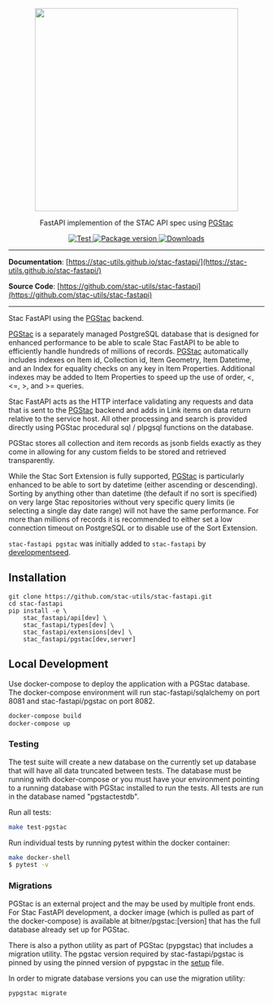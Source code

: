 <p align="center">
  <img src="https://github.com/radiantearth/stac-site/raw/master/images/logo/stac-030-long.png" width=400>
  <p align="center">FastAPI implemention of the STAC API spec using <a href="https://github.com/stac-utils/pgstac">PGStac</a></p>
</p>
<p align="center">
  <a href="https://github.com/stac-utils/stac-fastapi/actions?query=workflow%3Acicd" target="_blank">
      <img src="https://github.com/stac-utils/stac-fastapi/workflows/stac-fastapi/badge.svg" alt="Test">
  </a>
  <a href="https://pypi.org/project/stac-fastapi" target="_blank">
      <img src="https://img.shields.io/pypi/v/stac-fastapi?color=%2334D058&label=pypi%20package" alt="Package version">
  </a>
  <a href="https://github.com/stac-utils/stac-fastapi/blob/master/LICENSE" target="_blank">
      <img src="https://img.shields.io/github/license/stac-utils/stac-fastapi.svg" alt="Downloads">
  </a>
</p>

---

**Documentation**: [https://stac-utils.github.io/stac-fastapi/](https://stac-utils.github.io/stac-fastapi/)

**Source Code**: [https://github.com/stac-utils/stac-fastapi](https://github.com/stac-utils/stac-fastapi)

---

Stac FastAPI using the [PGStac](https://github.com/stac-utils/pgstac) backend.

[PGStac](https://github.com/stac-utils/pgstac) is a separately managed PostgreSQL database that is designed for enhanced performance to be able to scale Stac FastAPI to be able to efficiently handle hundreds of millions of records. [PGStac](https://github.com/stac-utils/pgstac) automatically includes indexes on Item id, Collection id, Item Geometry, Item Datetime, and an Index for equality checks on any key in Item Properties. Additional indexes may be added to Item Properties to speed up the use of order, <, <=, >, and >= queries.

Stac FastAPI acts as the HTTP interface validating any requests and data that is sent to the [PGStac](https://github.com/stac-utils/pgstac) backend and adds in Link items on data return relative to the service host. All other processing and search is provided directly using PGStac procedural sql / plpgsql functions on the database.

PGStac stores all collection and item records as jsonb fields exactly as they come in allowing for any custom fields to be stored and retrieved transparently.

While the Stac Sort Extension is fully supported, [PGStac](https://github.com/stac-utils/pgstac) is particularly enhanced to be able to sort by datetime (either ascending or descending). Sorting by anything other than datetime (the default if no sort is specified) on very large Stac repositories without very specific query limits (ie selecting a single day date range) will not have the same performance. For more than millions of records it is recommended to either set a low connection timeout on PostgreSQL or to disable use of the Sort Extension.


`stac-fastapi pgstac` was initially added to `stac-fastapi` by [developmentseed](https://github.com/developmentseed).

## Installation

```
git clone https://github.com/stac-utils/stac-fastapi.git
cd stac-fastapi
pip install -e \
    stac_fastapi/api[dev] \
    stac_fastapi/types[dev] \
    stac_fastapi/extensions[dev] \
    stac_fastapi/pgstac[dev,server]
```

## Local Development
Use docker-compose to deploy the application with a PGStac database. The docker-compose environment will run stac-fastapi/sqlalchemy on port 8081 and stac-fastapi/pgstac on port 8082.
```bash
docker-compose build
docker-compose up
```


### Testing
The test suite will create a new database on the currently set up database that will have all data truncated between tests. The database must be running with docker-compose or you must have your environment pointing to a running database with PGStac installed to run the tests. All tests are run in the database named "pgstactestdb".

Run all tests:
```bash
make test-pgstac
```

Run individual tests by running pytest within the docker container:
```bash
make docker-shell
$ pytest -v
```

### Migrations
PGStac is an external project and the may be used by multiple front ends.
For Stac FastAPI development, a docker image (which is pulled as part of the docker-compose) is available at bitner/pgstac:[version] that has the full database already set up for PGStac.

There is also a python utility as part of PGStac (pypgstac) that includes a migration utility. The pgstac version required by stac-fastapi/pgstac is pinned by using the pinned version of pypgstac in the [setup](setup.py) file.

In order to migrate database versions you can use the migration utility:
```bash
pypgstac migrate
```
